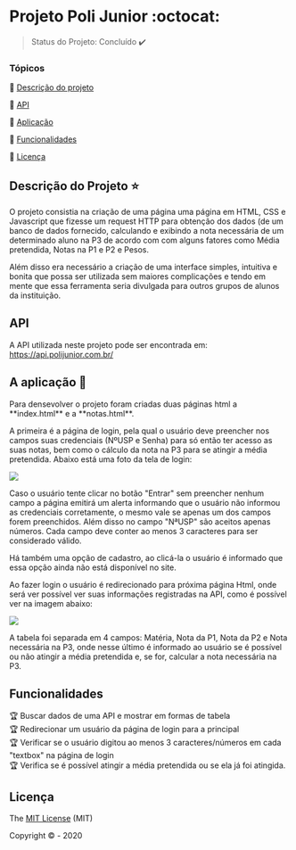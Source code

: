 # Projeto Poli Junior :octocat:
> Status do Projeto: Concluído :heavy_check_mark:

### Tópicos 

:small_blue_diamond: [Descrição do projeto](#descrição-do-projeto-star)

:small_blue_diamond: [API](#api)

:small_blue_diamond: [Aplicação](#a-aplicação-rocket)

:small_blue_diamond: [Funcionalidades](#funcionalidades)

:small_blue_diamond: [Licença](#licença)

## Descrição do Projeto :star: 
<p>
O projeto consistia na criação de uma página uma página em HTML, CSS e Javascript que fizesse um 
request HTTP para obtenção dos dados (de um banco de dados fornecido, calculando e exibindo a nota 
necessária de um determinado aluno na P3 de acordo com com alguns fatores como Média pretendida, 
Notas na P1 e P2 e Pesos.

Além disso era necessário a criação de uma interface simples, intuitiva e bonita que possa ser utilizada 
sem maiores complicações e tendo em mente que essa ferramenta seria divulgada para outros grupos de alunos
da instituição.
</p>

## API 
A API utilizada neste projeto pode ser encontrada em: https://api.polijunior.com.br/

## A aplicação :rocket:
<p>
  Para densevolver o projeto foram criadas duas páginas html a **index.html** e a **notas.html**.
  
  A primeira é a página de login, pela qual o usuário deve preencher nos campos suas credenciais (NºUSP e Senha)
  para só então ter acesso as suas notas, bem como o cálculo da nota na P3 para se atingir a média pretendida.
  Abaixo está uma foto da tela de login:
  
  <img src="https://github.com/rafaelmspu2/Projeto-Poli-Junior/blob/master/imagens%20de%20demonstracao/login.png">
  
  Caso o usuário tente clicar no botão "Entrar" sem preencher nenhum campo a página emitirá um alerta informando que
  o usuário não informou as credenciais corretamente, o mesmo vale se apenas um dos campos forem preenchidos. Além disso
  no campo "NªUSP" são aceitos apenas números. Cada campo deve conter ao menos 3 caracteres para ser considerado válido.
  
  Há também uma opção de cadastro, ao clicá-la o usuário é informado que essa opção ainda não está disponível no site.
  
  Ao fazer login o usuário é redirecionado para próxima página Html, onde será ver possível ver suas informações registradas
  na API, como é possível ver na imagem abaixo:
  
  <img src="https://github.com/rafaelmspu2/Projeto-Poli-Junior/blob/master/imagens%20de%20demonstracao/notas.png">
  
  A tabela foi separada em 4 campos: Matéria, Nota da P1, Nota da P2 e Nota necessária na P3, onde nesse último é informado
  ao usuário se é possível ou não atingir a média pretendida e, se for, calcular a nota necessária na P3. 

</p>

## Funcionalidades
:trophy: Buscar dados de uma API e mostrar em formas de tabela <br/>
:trophy: Redirecionar um usuário da página de login para a principal <br/>
:trophy: Verificar se o usuário digitou ao menos 3 caracteres/números em cada "textbox" na página de login <br/>
:trophy: Verifica se é possível atingir a média pretendida ou se ela já foi atingida.


## Licença 

The [MIT License]() (MIT)

Copyright :copyright: - 2020
